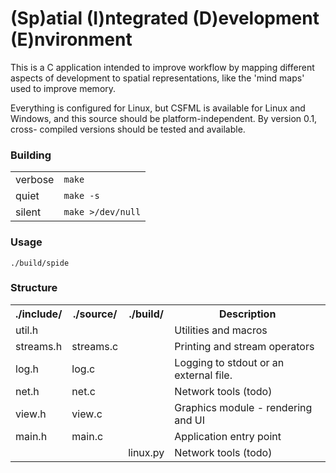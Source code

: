 # (Sp)atial (I)ntegrated (D)evelopment (E)nvironment

This is a C application intended to improve workflow
by mapping different aspects of development to spatial 
representations, like the 'mind maps' used to improve
memory.

Everything is configured for Linux, but CSFML is
available for Linux and Windows, and this source 
should be platform-independent. By version 0.1, cross-
compiled versions should be tested and available. 

### Building    
<table><tr>
<td>verbose</td>
<td><code>make</code></td>
</tr><tr>
<td>quiet</td>
<td><code>make -s</code></td>
</tr><tr>
<td>silent</td>
<td><code>make &gt;/dev/null</code></td>
</tr></table>

### Usage    

<code>./build/spide</code>    


### Structure
<table>
<tr>
	<th>./include/</th>
	<th>./source/</th>
	<th>./build/</th>
	<th>Description</th>
</tr><tr>
	<td>util.h</td>
	<td></td>
	<td></td>
	<td>Utilities and macros</td>
</tr><tr>
	<td>streams.h</td>
	<td>streams.c</td>
	<td></td>
	<td>Printing and stream operators</td>
</tr><tr>
	<td>log.h</td>
	<td>log.c</td>
	<td></td>
	<td>Logging to stdout or an external file.</td>
</tr><tr>
	<td>net.h</td>
	<td>net.c</td>
	<td></td>
	<td>Network tools (todo)</td>
</tr><tr>
	<td>view.h</td>
	<td>view.c</td>
	<td></td>
	<td>Graphics module - rendering and UI</td>
</tr><tr>
	<td>main.h</td>
	<td>main.c</td>
	<td></td>
	<td>Application entry point</td>
</tr><tr>
	<td></td>
	<td></td>
	<td>linux.py</td>
	<td>Network tools (todo)</td>
</tr>
</table>


